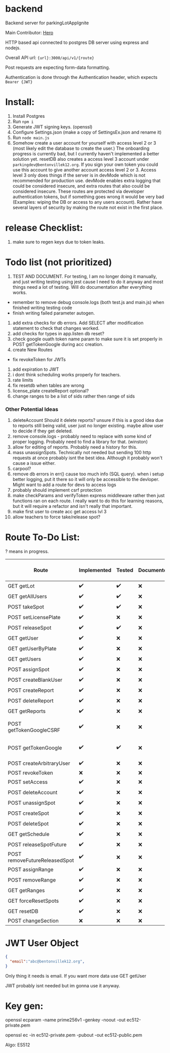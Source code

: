 # backend

Backend server for parkingLotAppIgnite

Main Contributor: [Hero](https://github.com/TheHeroBrine422)

HTTP based api connected to postgres DB server using express and nodejs.

Overall API url: `{url}:3000/api/v1/{route}`

Post requests are expecting form-data formatting.

Authentication is done through the Authentication header, which expects `Bearer {JWT}`

# Install:

1. Install Postgres
2. Run `npm i`
3. Generate JWT signing keys. (openssl)
4. Configure Settings.json (make a copy of SettingsEx.json and rename it)
5. Run `node main.js`
6. Somehow create a user account for yourself with access level 2 or 3 (most likely edit the database to create the user.) The onboarding progress is currently bad, but I currently haven't implemented a better solution yet. resetDB also creates a access level 3 account under `parkingdev@bentonvillek12.org`. If you sign your own token you could use this account to give another account access level 2 or 3. Access level 3 only does things if the server is in devMode which is not recommended for production use. devMode enables extra logging that could be considered insecure, and extra routes that also could be considered insecure. These routes are protected via developer authentication tokens, but if something goes wrong it would be very bad (Examples: wiping the DB or access to any users account). Rather have several layers of security by making the route not exist in the first place.

# release Checklist:

1. make sure to regen keys due to token leaks.

# Todo list (not prioritized)

1. TEST AND DOCUMENT. For testing, I am no longer doing it manually, and just writing testing using jest cause I need to do it anyway and most things need a lot of testing. Will do documentation after everything works.
  * remember to remove debug console.logs (both test.js and main.js) when finished writing testing code
  * finish writing failed parameter autogen.
1. add extra checks for db errors. Add SELECT after modification statement to check that changes worked.
1. add checks for types in app.listen db reset?
1. check google ouath token name param to make sure it is set properly in POST getTokenGoogle during acc creation.
1. create New Routes
  * fix revokeToken for JWTs
1. add expiration to JWT
1. i dont think scheduling works properly for teachers.
1. rate limits
1. fix resetdb when tables are wrong
1. license_plate createReport optional?
1. change ranges to be a list of sids rather then range of sids

### Other Potential Ideas

1. deleteAccount Should it delete reports? unsure if this is a good idea due to reports still being valid, user just no longer existing. maybe allow user to decide if they get deleted.
2. remove console.logs - probably need to replace with some kind of proper logging. Probably need to find a library for that. (winston)
3. allow for editing of reports. Probably need a history for this.
4. mass unassignSpots. Technically not needed but sending 100 http requests at once probably isnt the best idea. Although it probably won't cause a issue either.
5. carpool?
6. remove db errors in err() cause too much info (SQL query). when i setup better logging, put it there so it will only be accessible to the devloper. Might want to add a route for devs to access logs
7. probably should implement csrf protection
8. make checkParams and verifyToken express middleware rather then just functions ran on each route. I really want to do this for learning reasons, but it will require a refactor and isn't really that important.
9. make first user to create acc get access lvl 3
10. allow teachers to force take/release spot?

# Route To-Do List:

? means in progress.

| Route                         | Implemented        | Tested             | Documented | Added to AutoTest (test/test.js) | Notes                                                  |
|-------------------------------|--------------------|--------------------|------------|----------------------------------|--------------------------------------------------------|
| GET getLot                    | :heavy_check_mark: | :heavy_check_mark: | :x:        | :heavy_check_mark:               |                                                        |
| GET getAllUsers               | :heavy_check_mark: | :heavy_check_mark: | :x:        | :heavy_check_mark:               |                                                        |
| POST takeSpot                 | :heavy_check_mark: | :heavy_check_mark: | :x:        | :heavy_check_mark:               |                                                        |
| POST setLicensePlate          | :heavy_check_mark: | :x:                | :x:        | :x:                              |                                                        |
| POST releaseSpot              | :heavy_check_mark: | :heavy_check_mark: | :x:        | :heavy_check_mark:               |                                                        |
| GET getUser                   | :heavy_check_mark: | :x:                | :x:        | :x:                              |                                                        |
| GET getUserByPlate            | :heavy_check_mark: | :x:                | :x:        | :x:                              |                                                        |
| GET getUsers                  | :heavy_check_mark: | :x:                | :x:        | :x:                              |                                                        |
| POST assignSpot               | :heavy_check_mark: | :x:                | :x:        | :x:                              |                                                        |
| POST createBlankUser          | :heavy_check_mark: | :x:                | :x:        | :x:                              |                                                        |
| POST createReport             | :heavy_check_mark: | :x:                | :x:        | :x:                              |                                                        |
| POST deleteReport             | :heavy_check_mark: | :x:                | :x:        | :x:                              |                                                        |
| GET getReports                | :heavy_check_mark: | :x:                | :x:        | :x:                              |                                                        |
| POST getTokenGoogleCSRF       | :heavy_check_mark: | :x:                | :x:        | NA (puppeteer maybe?)            | not really being used other then googleSignInTest.html |
| POST getTokenGoogle           | :heavy_check_mark: | :heavy_check_mark: | :x:        | NA (puppeteer maybe?)            |                                                        |
| POST createArbitraryUser      | :heavy_check_mark: | :x:                | :x:        | :x:                              |                                                        |
| POST revokeToken              | :x:                | :x:                | :x:        | :x:                              |                                                        |
| POST setAccess                | :heavy_check_mark: | :x:                | :x:        | :x:                              |                                                        |
| POST deleteAccount            | :heavy_check_mark: | :x:                | :x:        | :x:                              |                                                        |
| POST unassignSpot             | :heavy_check_mark: | :x:                | :x:        | :x:                              |                                                        |
| POST createSpot               | :heavy_check_mark: | :x:                | :x:        | :x:                              |                                                        |
| POST deleteSpot               | :heavy_check_mark: | :x:                | :x:        | :x:                              |                                                        |
| GET getSchedule               | :heavy_check_mark: | :x:                | :x:        | :x:                              |                                                        |
| POST releaseSpotFuture        | :heavy_check_mark: | :x:                | :x:        | :x:                              |                                                        |
| POST removeFutureReleasedSpot | :heavy_check_mark: | :x:                | :x:        | :x:                              |                                                        |
| POST assignRange              | :heavy_check_mark: | :x:                | :x:        | :x:                              |                                                        |
| POST removeRange              | :heavy_check_mark: | :x:                | :x:        | :x:                              |                                                        |
| GET getRanges                 | :heavy_check_mark: | :x:                | :x:        | :x:                              |                                                        |
| GET forceResetSpots           | :heavy_check_mark: | :x:                | :x:        | :x:                              |                                                        |
| GET resetDB                   | :heavy_check_mark: | :x:                | :x:        | :x:                              |                                                        |
| POST changeSection            | :x:                | :x:                | :x:        | :x:                              |                                                        |

# JWT User Object

```json
{
  "email":"abc@bentonvillek12.org",
}
```

Only thing it needs is email. If you want more data use GET getUser

JWT probably isnt needed but im gonna use it anyway.

# Key gen:
openssl ecparam -name prime256v1 -genkey -noout -out ec512-private.pem

openssl ec -in ec512-private.pem -pubout -out ec512-public.pem

Algo: ES512
